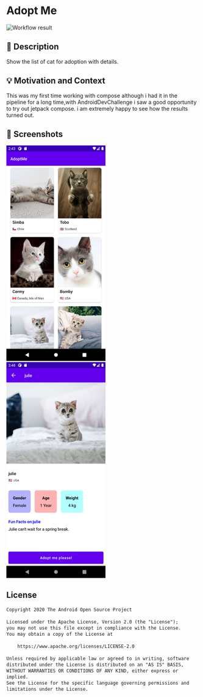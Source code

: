# Adopt Me

<!--- Replace <OWNER> with your Github Username and <REPOSITORY> with the name of your repository. -->
<!--- You can find both of these in the url bar when you open your repository in github. -->
![Workflow result](https://github.com/initishbhatt/AdoptMe/workflows/Check/badge.svg)


## :scroll: Description
<!--- Describe your app in one or two sentences -->
Show the list of cat for adoption with details.

## :bulb: Motivation and Context
<!--- Optionally point readers to interesting parts of your submission. -->
<!--- What are you especially proud of? -->
This was my first time working with compose although i had it in the pipeline for a long time,with AndroidDevChallenge i saw a good opportunity to try out jetpack compose.
i am extremely happy to see how the results turned out.

## :camera_flash: Screenshots
<!-- You can add more screenshots here if you like -->
<img src="/results/screenshot_1.png" width="260">&emsp;<img src="/results/screenshot_2.png" width="260">

## License
```
Copyright 2020 The Android Open Source Project

Licensed under the Apache License, Version 2.0 (the "License");
you may not use this file except in compliance with the License.
You may obtain a copy of the License at

    https://www.apache.org/licenses/LICENSE-2.0

Unless required by applicable law or agreed to in writing, software
distributed under the License is distributed on an "AS IS" BASIS,
WITHOUT WARRANTIES OR CONDITIONS OF ANY KIND, either express or implied.
See the License for the specific language governing permissions and
limitations under the License.
```
